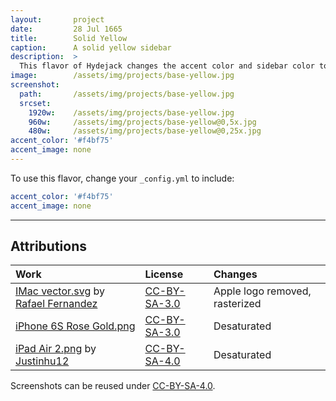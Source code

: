 ```yaml
---
layout:       project
date:         28 Jul 1665
title:        Solid Yellow
caption:      A solid yellow sidebar
description:  >
  This flavor of Hydejack changes the accent color and sidebar color to the same yellow as the "0a"-theme of the original Hyde Jekyll theme.
image:        /assets/img/projects/base-yellow.jpg
screenshot:
  path:       /assets/img/projects/base-yellow.jpg
  srcset:
    1920w:    /assets/img/projects/base-yellow.jpg
    960w:     /assets/img/projects/base-yellow@0,5x.jpg
    480w:     /assets/img/projects/base-yellow@0,25x.jpg
accent_color: '#f4bf75'
accent_image: none
---
```


To use this flavor, change your `_config.yml` to include:

~~~yml
accent_color: '#f4bf75'
accent_image: none
~~~

***

## Attributions

| Work                                                   | License        | Changes
|:-------------------------------------------------------|:---------------|:-
| [IMac vector.svg][11] by [Rafael Fernandez][12]        | [CC-BY-SA-3.0] | Apple logo removed, rasterized
| [iPhone 6S Rose Gold.png][21]                          | [CC-BY-SA-3.0] | Desaturated
| [iPad Air 2.png][31] by [Justinhu12][32]               | [CC-BY-SA-4.0] | Desaturated

Screenshots can be reused under [CC-BY-SA-4.0].

[11]: https://commons.wikimedia.org/wiki/File:IMac_vector.svg
[12]: https://commons.wikimedia.org/wiki/User:TheGoldenBox
[21]: https://commons.wikimedia.org/wiki/File:IPhone_6S_Rose_Gold.png
[31]: https://commons.wikimedia.org/wiki/File:IPad_Air_2.png
[32]: https://commons.wikimedia.org/wiki/User:Justinhu12

[CC-BY-SA-4.0]: https://creativecommons.org/licenses/by-sa/4.0/
[CC-BY-SA-3.0]: https://creativecommons.org/licenses/by-sa/3.0/
